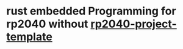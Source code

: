 # rust embedded Programming for rp2040 without [rp2040-project-template](https://github.com/rp-rs/rp2040-project-template)